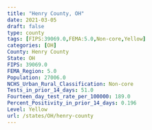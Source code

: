 ```yaml
---
title: "Henry County, OH"
date: 2021-03-05
draft: false
type: county
tags: [FIPS:39069.0,FEMA:5.0,Non-core,Yellow]
categories: [OH]
County: Henry County
State: OH
FIPS: 39069.0
FEMA_Region: 5.0
Population: 27006.0
NCHS_Urban_Rural_Classification: Non-core
Tests_in_prior_14_days: 51.0
Fourteen_day_test_rate_per_100000: 189.0
Percent_Positivity_in_prior_14_days: 0.196
Level: Yellow
url: /states/OH/henry-county
---
```



